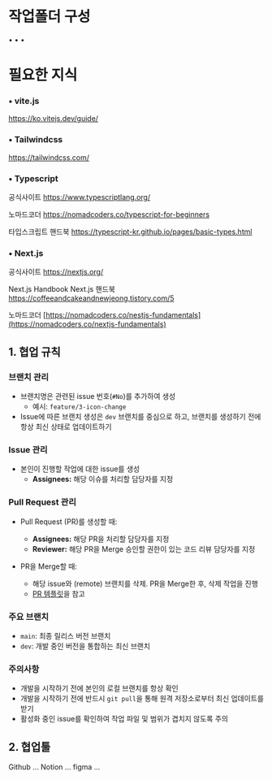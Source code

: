 # 작업폴더 구성

•
•
•

# 필요한 지식

### • vite.js

https://ko.vitejs.dev/guide/

### • Tailwindcss

https://tailwindcss.com/

### • Typescript

공식사이트
https://www.typescriptlang.org/

노마드코더
https://nomadcoders.co/typescript-for-beginners

타입스크립트 핸드북
https://typescript-kr.github.io/pages/basic-types.html

### • Next.js

공식사이트
https://nextjs.org/

Next.js Handbook
Next.js 핸드북
https://coffeeandcakeandnewjeong.tistory.com/5

노마드코더
[https://nomadcoders.co/nestjs-fundamentals](https://nomadcoders.co/nextjs-fundamentals)

## 1. 협업 규칙

### 브랜치 관리

- 브랜치명은 관련된 issue 번호(`#No`)를 추가하여 생성
  - 예시: `feature/3-icon-change`
- Issue에 따른 브랜치 생성은 `dev` 브랜치를 중심으로 하고, 브랜치를 생성하기 전에 항상 최신 상태로 업데이트하기

### Issue 관리

- 본인이 진행할 작업에 대한 issue를 생성
  - **Assignees:** 해당 이슈를 처리할 담당자를 지정

### Pull Request 관리

- Pull Request (PR)를 생성할 때:

  - **Assignees:** 해당 PR을 처리할 담당자를 지정
  - **Reviewer:** 해당 PR을 Merge 승인할 권한이 있는 코드 리뷰 담당자를 지정

- PR을 Merge할 때:
  - 해당 issue와 (remote) 브랜치를 삭제. PR을 Merge한 후, 삭제 작업을 진행
  - [PR 템플릿](./.github/PULL_REQUEST_TEMPLATE.md)을 참고

### 주요 브랜치

- `main`: 최종 릴리스 버전 브랜치
- `dev`: 개발 중인 버전을 통합하는 최신 브랜치

### 주의사항

- 개발을 시작하기 전에 본인의 로컬 브랜치를 항상 확인
- 개발을 시작하기 전에 반드시 `git pull`을 통해 원격 저장소로부터 최신 업데이트를 받기
- 활성화 중인 issue를 확인하여 작업 파일 및 범위가 겹치지 않도록 주의

## 2. 협업툴

Github
...
Notion
...
figma
...

